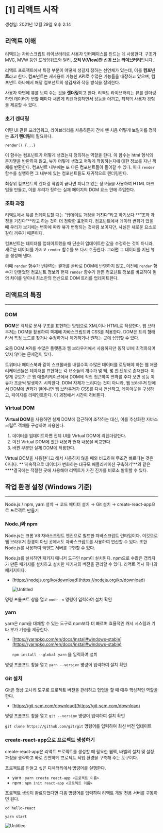 # [1] 리액트 시작

생성일: 2021년 12월 29일 오후 2:14

## 리액트 이해

리액트는 자바스크립트 라이브러리로 사용자 인터페이스를 만드는 데 사용한다. 구조가 MVC, MVW 등인 프레임워크와 달리, **오직 V(View)만 신경 쓰는 라이브러리**입니다.

리액트 프로젝트에서 특정 부분이 어떻게 생길지 정하는 선언체가 있는데, 이를 **컴포넌트**라고 한다. 컴포넌트는 재사용이 가능한 API로 수많은 기능들을 내장하고 있으며, 컴포넌트 하나에서 해당 컴포넌트의 생김새와 작동 방식을 정의한다.

사용자 화면에 뷰를 보여 주는 것을 **렌더링**이고 한다. 리액트 라이브러리는 뷰를 렌더링하면 데이터가 변할 때마다 새롭게 리렌더링하면서 성능을 아끼고, 최적의 사용자 경험을 제공할 수 있다.

### 초기 렌더링

어떤 UI 관련 프레임워크, 라이브러리를 사용하든지 간에 맨 처음 어떻게 보일지를 정하는 **초기 렌더링**이 필요하다. 

`render() {...}`

이 함수는 컴포넌트가 어떻게 생겼는지 정의하는 역할을 한다. 이 함수는 html 형식의 문자열을 반환하지 않고, 뷰가 어떻게 생겼고 어떻게 작동하는지에 대한 정보를 지닌 객체를 반환한다. 컴포넌트 내부에는 또 다른 컴포넌트들이 들어갈 수 있다. 이때 `render` 함수를 실행하면 그 내부에 있는 컴포넌트들도 재귀적으로 렌더링한다.

최상위 컴포넌트의 렌더링 작업이 끝나면 지니고 있는 정보들을 사용하여 HTML 마크업을 만들고, 이를 우리가 정하는 실제 페이지의 DOM 요소 안에 주입한다.

### 조화 과정

리액트에서 뷰를 업데이트할 때는 “업데이트 과정을 거친다”라고 하기보다 **“조화 과정을 거친다”**라고 하는 것이 더 정확한 표현이다. 컴포넌트에서 데이터 변화가 있을 때 우리가 보기에는 변화에 따라 뷰가 변형되는 것처럼 보이지만, 사실은 새로운 요소로 갈아 끼우기 때문이다.

컴포넌트는 데이터를 업데이트했을 때 단순히 업데이트한 값을 수정하는 것이 아니라, 새로운 데이터를 가지고 `render` 함수를 또 다시 호출한다. 그러면 그 데이터를 지닌 뷰를 생성해 낸다.

이때 `render` 함수가 반환하는 결과를 곧바로 DOM에 반영하지 않고, 이전에 `render` 함수가 만들었던 컴포넌트 정보와 현재 `render` 함수가 만든 컴포넌트 정보를 비교하여 둘의 차이를 알아내 최소한의 연산으로 DOM 트리를 업데이트한다.

## 리액트의 특징

---

### DOM

**DOM**은 객체로 문서 구조를 표현하는 방법으로 XML이나 HTML로 작성한다. 웹 브라우저는 DOM을 활용하여 객체에 자바스크립트와 CSS를 적용한다. DOM은 트리 형태라서 특정 노드를 찾거나 수정하거나 제거하거나 원하는 곳에 삽입할 수 있다.

요즘 DOM API를 수많은 플랫폼과 웹 브라우저에서 사용하지만 동적 UI에 최적화되어 있지 않다는 문제점이 있다.

트위터나 페이스북과 같이 스크롤바를 내릴수록 수많은 데이터를 로딩해야 하는 웹 애플리케이션들은 데이터를 표현하는 각 요소들의 개수가 몇 백, 몇 천 단위로 존재한다. 이렇게 규모가 큰 웹 애플리케이션에서 DOM에 직접 접근하여 변화를 주다 보면 성능 이슈가 조금씩 발생하기 시작한다. DOM 자체가 느리다는 것이 아니라, 웹 브라우저 단에서 DOM에 변화가 일어나면 웹 브라우저가 CSS를 다시 연산하고, 레이아웃을 구성하고, 페이지를 리페인트한다. 이 과정에서 시간이 허비된다.

### Virtual DOM

**Virtual DOM**을 사용하면 실제 DOM에 접근하여 조작하는 대신, 이를 추상화한 자바스크립트 객체를 구성하여 사용한다.

1. 데이터를 업데이트하면 전체 UI를 Virtual DOM에 리렌더링한다.
2. 이전 Virtual DOM에 있던 내용과 현재 내용을 비교한다.
3. 바뀐 부분만 실제 DOM에 적용한다.

Virtual DOM을 사용한다고 해서 사용하지 않을 때와 비교하여 무조건 빠르다는 것은 아니다. **‘지속적으로 데이터가 변화하는 대규모 애플리케이션 구축하기’**와 같은 ****결국에는 적절한 곳에 사용해야 리액트가 가진 진가를 비로소 발휘할 수 있다.

## 작업 환경 설정 (Windows 기준)

---

Node.js / npm, yarn 설치 → 코드 에디터 설치 → Git 설치 → create-react-app으로 프로젝트 만들기

### Node.j와 npm

Node.js는 크롬 V8 자바스크립트 엔진으로 빌드한 자바스크립트 런타임이다. 이것으로 웹 브라우저 환경이 아닌 곳에서도 자바스크립트를 사용하여 연산할 수 있다. 또한 Node.js를 사용하여 백엔드 서버를 구현할 수 있다.

Node.js를 설치하면 패키지 매니저 도구인 npm이 설치된다. npm으로 수많은 갭라자가 만든 패키지를 설치하고 설치한 패키지의 버전을 관리할 수 있다. 리액트 역시 하나의 패키지이다.

- [https://nodejs.org/ko/download](https://nodejs.org/ko/download)
    
    ![Untitled](%5B1%5D%20%E1%84%85%E1%85%B5%E1%84%8B%E1%85%A2%E1%86%A8%E1%84%90%E1%85%B3%20%E1%84%89%E1%85%B5%E1%84%8C%E1%85%A1%E1%86%A8%20220977d3ce054826a0fa8760a85df98a/Untitled.png)
    

명령 프롬프트 창을 열고 `node -v` 명령어 입력하여 설치 확인

### yarn

yarn은 npm을 대체할 수 있는 도구로 npm보다 더 빠르며 효율적인 캐시 시스템과 기타 부가 기능을 제공한다.

- [https://yarnpkg.com/en/docs/install#windows-stable](https://yarnpkg.com/en/docs/install#windows-stable)
    
    `npm install --global yarn` 을 입력하여 설치
    

명령 프롬프트 창을 열고 `yarn --version` 명령어 입력하여 설치 확인

### Git 설치

Git은 형상 고나리 도구로 프로젝트 버전을 관리하고 협업을 할 때 매우 핵심적인 역할을 한다.

- [https://git-scm.com/download](https://git-scm.com/download)

명령 프롬프트 창을 열고 `git --version` 명령어 입력하여 설치 확인

`git clone https://github.com/git/git` 명령어를 입력하여 최신 버전 업데이트 

### create-react-app으로 프로젝트 생성하기

create-react-app은 리액트 프로젝트를 생성할 때 필요한 웹팩, 바벨의 설치 및 설정 과정을 생략하고 바로 간편하게 프로젝트 작업 환경을 구축해 주는 도구이다.

프로젝트를 만들고 싶은 디렉터리에서  명령어를 실행한다.

- yarn : `yarn create react-app <프로젝트 이름>`
- npm : `npm init react-app <프로젝트 이름>`

프로젝트 생성이 완료되었다면 다음 명령어를 입력하여 리액트 개발 전용 서버를 구동하면 된다.

`cd hello-react`

`yarn start`

![Untitled](%5B1%5D%20%E1%84%85%E1%85%B5%E1%84%8B%E1%85%A2%E1%86%A8%E1%84%90%E1%85%B3%20%E1%84%89%E1%85%B5%E1%84%8C%E1%85%A1%E1%86%A8%20220977d3ce054826a0fa8760a85df98a/Untitled%201.png)
